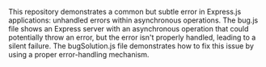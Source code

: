 This repository demonstrates a common but subtle error in Express.js applications: unhandled errors within asynchronous operations. The bug.js file shows an Express server with an asynchronous operation that could potentially throw an error, but the error isn't properly handled, leading to a silent failure. The bugSolution.js file demonstrates how to fix this issue by using a proper error-handling mechanism.
